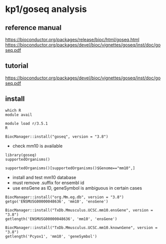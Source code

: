 
# kp1/goseq analysis

## reference manual

https://bioconductor.org/packages/release/bioc/html/goseq.html
https://bioconductor.org/packages/devel/bioc/vignettes/goseq/inst/doc/goseq.pdf

## tutorial

https://bioconductor.org/packages/devel/bioc/vignettes/goseq/inst/doc/goseq.pdf

## install

```{bash}
which R
module avail
```

```{bash}
module load r/3.5.1
R
```

```{r}
BiocManager::install("goseq", version = "3.8")
```

* check mm10 is available

```{r}
library(goseq)
supportedOrganisms()
```

```{r}
supportedOrganisms()[supportedOrganisms()$Genome=="mm10",]
```

* install and test mm10 database
* must remove .suffix for ensembl id
* use ensGene as ID, geneSymbol is ambiguous in certain cases

```{r}
BiocManager::install("org.Mm.eg.db", version = "3.8")
getgo('ENSMUSG00000048636', 'mm10', 'ensGene')

BiocManager::install("TxDb.Mmusculus.UCSC.mm10.ensGene", version = "3.8")
getlength('ENSMUSG00000048636', 'mm10', 'ensGene')

BiocManager::install("TxDb.Mmusculus.UCSC.mm10.knownGene", version = "3.8")
getlength('Pcyox1', 'mm10', 'geneSymbol')
```







